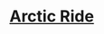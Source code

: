 # [Arctic Ride](https://education.lego.com/en-us/lessons/spikeessential-great-adventures/spikeessential-arctic-ride)
